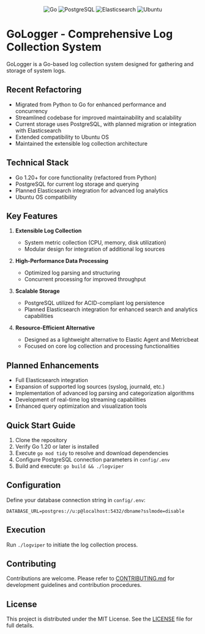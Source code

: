 <div align="center">

![Go](https://img.shields.io/badge/Go-00ADD8?style=for-the-badge&logo=go&logoColor=white)
![PostgreSQL](https://img.shields.io/badge/PostgreSQL-336791?style=for-the-badge&logo=postgresql&logoColor=white)
![Elasticsearch](https://img.shields.io/badge/Elasticsearch-005571?style=for-the-badge&logo=elasticsearch&logoColor=white)
![Ubuntu](https://img.shields.io/badge/Ubuntu-E95420?style=for-the-badge&logo=ubuntu&logoColor=white)

</div>

# GoLogger - Comprehensive Log Collection System

GoLogger is a Go-based log collection system designed for gathering and storage of system logs.

## Recent Refactoring

- Migrated from Python to Go for enhanced performance and concurrency
- Streamlined codebase for improved maintainability and scalability
- Current storage uses PostgreSQL, with planned migration or integration with Elasticsearch
- Extended compatibility to Ubuntu OS
- Maintained the extensible log collection architecture

## Technical Stack

- Go 1.20+ for core functionality (refactored from Python)
- PostgreSQL for current log storage and querying
- Planned Elasticsearch integration for advanced log analytics
- Ubuntu OS compatibility

## Key Features

1. **Extensible Log Collection**
   - System metric collection (CPU, memory, disk utilization)
   - Modular design for integration of additional log sources

2. **High-Performance Data Processing**
   - Optimized log parsing and structuring
   - Concurrent processing for improved throughput

3. **Scalable Storage**
   - PostgreSQL utilized for ACID-compliant log persistence
   - Planned Elasticsearch integration for enhanced search and analytics capabilities

4. **Resource-Efficient Alternative**
   - Designed as a lightweight alternative to Elastic Agent and Metricbeat
   - Focused on core log collection and processing functionalities

## Planned Enhancements

- Full Elasticsearch integration
- Expansion of supported log sources (syslog, journald, etc.)
- Implementation of advanced log parsing and categorization algorithms
- Development of real-time log streaming capabilities
- Enhanced query optimization and visualization tools

## Quick Start Guide

1. Clone the repository
2. Verify Go 1.20 or later is installed
3. Execute `go mod tidy` to resolve and download dependencies
4. Configure PostgreSQL connection parameters in `config/.env`
5. Build and execute: `go build && ./logviper`

## Configuration

Define your database connection string in `config/.env`:

```
DATABASE_URL=postgres://u:p@localhost:5432/dbname?sslmode=disable
```

## Execution

Run `./logviper` to initiate the log collection process.

## Contributing

Contributions are welcome. Please refer to [CONTRIBUTING.md](CONTRIBUTING.md) for development guidelines and contribution procedures.

## License

This project is distributed under the MIT License. See the [LICENSE](LICENSE) file for full details.
